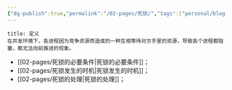 ```yaml
---
{"dg-publish":true,"permalink":"/02-pages/死锁/","tags":["personal/blog","os/process"]}
---
```


```ad-info
title: 定义
在并发环境下，各进程因为竞争资源而造成的一种互相等待对方手里的资源，导致各个进程都阻塞，都无法向前推进的现象。
```

- [[02-pages/死锁的必要条件\|死锁的必要条件]]；
- [[02-pages/死锁发生的时机\|死锁发生的时机]]；
- [[02-pages/死锁的处理\|死锁的处理]]；